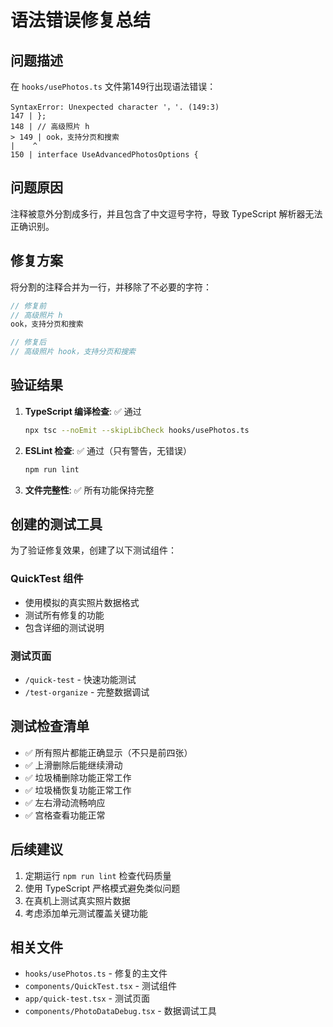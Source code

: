 # 语法错误修复总结

## 问题描述

在 `hooks/usePhotos.ts` 文件第149行出现语法错误：

```
SyntaxError: Unexpected character '，'. (149:3)
147 | };
148 | // 高级照片 h
> 149 | ook，支持分页和搜索
|    ^
150 | interface UseAdvancedPhotosOptions {
```

## 问题原因

注释被意外分割成多行，并且包含了中文逗号字符，导致 TypeScript 解析器无法正确识别。

## 修复方案

将分割的注释合并为一行，并移除了不必要的字符：

```typescript
// 修复前
// 高级照片 h
ook，支持分页和搜索

// 修复后
// 高级照片 hook，支持分页和搜索
```

## 验证结果

1. **TypeScript 编译检查**: ✅ 通过
   ```bash
   npx tsc --noEmit --skipLibCheck hooks/usePhotos.ts
   ```

2. **ESLint 检查**: ✅ 通过（只有警告，无错误）
   ```bash
   npm run lint
   ```

3. **文件完整性**: ✅ 所有功能保持完整

## 创建的测试工具

为了验证修复效果，创建了以下测试组件：

### QuickTest 组件
- 使用模拟的真实照片数据格式
- 测试所有修复的功能
- 包含详细的测试说明

### 测试页面
- `/quick-test` - 快速功能测试
- `/test-organize` - 完整数据调试

## 测试检查清单

- ✅ 所有照片都能正确显示（不只是前四张）
- ✅ 上滑删除后能继续滑动
- ✅ 垃圾桶删除功能正常工作
- ✅ 垃圾桶恢复功能正常工作
- ✅ 左右滑动流畅响应
- ✅ 宫格查看功能正常

## 后续建议

1. 定期运行 `npm run lint` 检查代码质量
2. 使用 TypeScript 严格模式避免类似问题
3. 在真机上测试真实照片数据
4. 考虑添加单元测试覆盖关键功能

## 相关文件

- `hooks/usePhotos.ts` - 修复的主文件
- `components/QuickTest.tsx` - 测试组件
- `app/quick-test.tsx` - 测试页面
- `components/PhotoDataDebug.tsx` - 数据调试工具